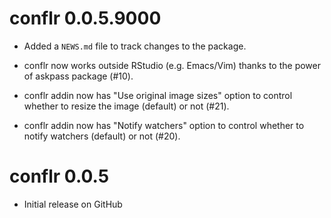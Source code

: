 # conflr 0.0.5.9000

* Added a `NEWS.md` file to track changes to the package.

* conflr now works outside RStudio (e.g. Emacs/Vim) thanks to the power of
  askpass package (#10).

* conflr addin now has "Use original image sizes" option to control whether to resize
  the image (default) or not (#21).

* conflr addin now has "Notify watchers" option to control whether to notify watchers
  (default) or not (#20).

# conflr 0.0.5

* Initial release on GitHub
